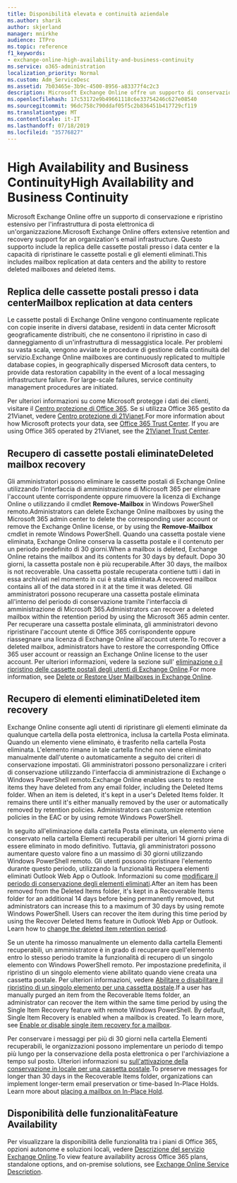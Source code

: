 ```yaml
---
title: Disponibilità elevata e continuità aziendale
ms.author: sharik
author: skjerland
manager: mnirkhe
audience: ITPro
ms.topic: reference
f1_keywords:
- exchange-online-high-availability-and-business-continuity
ms.service: o365-administration
localization_priority: Normal
ms.custom: Adm_ServiceDesc
ms.assetid: 7b03465e-3b9c-4500-8956-a83377f4c2c3
description: Microsoft Exchange Online offre un supporto di conservazione e ripristino estensivo per l'infrastruttura di posta elettronica di un'organizzazione. Questo supporto include la replica delle cassette postali presso i data center e la capacità di ripristinare le cassette postali e gli elementi eliminati.
ms.openlocfilehash: 17c53172e9b49661118c6e33754246c627e08540
ms.sourcegitcommit: 96dc758c790ddaf05f5c2b836451b417729cf119
ms.translationtype: MT
ms.contentlocale: it-IT
ms.lasthandoff: 07/18/2019
ms.locfileid: "35776827"
---
```

# <a name="high-availability-and-business-continuity"></a><span data-ttu-id="0972f-104">High Availability and Business Continuity</span><span class="sxs-lookup"><span data-stu-id="0972f-104">High Availability and Business Continuity</span></span>

<span data-ttu-id="0972f-105">Microsoft Exchange Online offre un supporto di conservazione e ripristino estensivo per l'infrastruttura di posta elettronica di un'organizzazione.</span><span class="sxs-lookup"><span data-stu-id="0972f-105">Microsoft Exchange Online offers extensive retention and recovery support for an organization's email infrastructure.</span></span> <span data-ttu-id="0972f-106">Questo supporto include la replica delle cassette postali presso i data center e la capacità di ripristinare le cassette postali e gli elementi eliminati.</span><span class="sxs-lookup"><span data-stu-id="0972f-106">This includes mailbox replication at data centers and the ability to restore deleted mailboxes and deleted items.</span></span>
  
## <a name="mailbox-replication-at-data-centers"></a><span data-ttu-id="0972f-107">Replica delle cassette postali presso i data center</span><span class="sxs-lookup"><span data-stu-id="0972f-107">Mailbox replication at data centers</span></span>

<span data-ttu-id="0972f-p103">Le cassette postali di Exchange Online vengono continuamente replicate con copie inserite in diversi database, residenti in data center Microsoft geograficamente distribuiti, che ne consentono il ripristino in caso di danneggiamento di un'infrastruttura di messaggistica locale. Per problemi su vasta scala, vengono avviate le procedure di gestione della continuità del servizio.</span><span class="sxs-lookup"><span data-stu-id="0972f-p103">Exchange Online mailboxes are continuously replicated to multiple database copies, in geographically dispersed Microsoft data centers, to provide data restoration capability in the event of a local messaging infrastructure failure. For large-scale failures, service continuity management procedures are initiated.</span></span>
  
<span data-ttu-id="0972f-p104">Per ulteriori informazioni su come Microsoft protegge i dati dei clienti, visitare il [Centro protezione di Office 365](https://go.microsoft.com/fwlink/p/?LinkId=299135). Se si utilizza Office 365 gestito da 21Vianet, vedere [Centro protezione di 21Vianet](http://www.21vbluecloud.com/office365/trustcenter/onlineservices.mdl).</span><span class="sxs-lookup"><span data-stu-id="0972f-p104">For more information about how Microsoft protects your data, see [Office 365 Trust Center](https://go.microsoft.com/fwlink/p/?LinkId=299135). If you are using Office 365 operated by 21Vianet, see the [21Vianet Trust Center](http://www.21vbluecloud.com/office365/trustcenter/onlineservices.mdl).</span></span>
  
## <a name="deleted-mailbox-recovery"></a><span data-ttu-id="0972f-112">Recupero di cassette postali eliminate</span><span class="sxs-lookup"><span data-stu-id="0972f-112">Deleted mailbox recovery</span></span>

<span data-ttu-id="0972f-113">Gli amministratori possono eliminare le cassette postali di Exchange Online utilizzando l'interfaccia di amministrazione di Microsoft 365 per eliminare l'account utente corrispondente oppure rimuovere la licenza di Exchange Online o utilizzando il cmdlet **Remove-Mailbox** in Windows PowerShell remoto.</span><span class="sxs-lookup"><span data-stu-id="0972f-113">Administrators can delete Exchange Online mailboxes by using the Microsoft 365 admin center to delete the corresponding user account or remove the Exchange Online license, or by using the **Remove-Mailbox** cmdlet in remote Windows PowerShell.</span></span> <span data-ttu-id="0972f-114">Quando una cassetta postale viene eliminata, Exchange Online conserva la cassetta postale e il contenuto per un periodo predefinito di 30 giorni.</span><span class="sxs-lookup"><span data-stu-id="0972f-114">When a mailbox is deleted, Exchange Online retains the mailbox and its contents for 30 days by default.</span></span> <span data-ttu-id="0972f-115">Dopo 30 giorni, la cassetta postale non è più recuperabile.</span><span class="sxs-lookup"><span data-stu-id="0972f-115">After 30 days, the mailbox is not recoverable.</span></span> <span data-ttu-id="0972f-116">Una cassetta postale recuperata contiene tutti i dati in essa archiviati nel momento in cui è stata eliminata.</span><span class="sxs-lookup"><span data-stu-id="0972f-116">A recovered mailbox contains all of the data stored in it at the time it was deleted.</span></span> <span data-ttu-id="0972f-117">Gli amministratori possono recuperare una cassetta postale eliminata all'interno del periodo di conservazione tramite l'interfaccia di amministrazione di Microsoft 365.</span><span class="sxs-lookup"><span data-stu-id="0972f-117">Administrators can recover a deleted mailbox within the retention period by using the Microsoft 365 admin center.</span></span> <span data-ttu-id="0972f-118">Per recuperare una cassetta postale eliminata, gli amministratori devono ripristinare l'account utente di Office 365 corrispondente oppure riassegnare una licenza di Exchange Online all'account utente.</span><span class="sxs-lookup"><span data-stu-id="0972f-118">To recover a deleted mailbox, administrators have to restore the corresponding Office 365 user account or reassign an Exchange Online license to the user account.</span></span> <span data-ttu-id="0972f-119">Per ulteriori informazioni, vedere la sezione sull' [eliminazione o il ripristino delle cassette postali degli utenti di Exchange Online](https://go.microsoft.com/fwlink/p/?LinkId=286992).</span><span class="sxs-lookup"><span data-stu-id="0972f-119">For more information, see [Delete or Restore User Mailboxes in Exchange Online](https://go.microsoft.com/fwlink/p/?LinkId=286992).</span></span>
  
## <a name="deleted-item-recovery"></a><span data-ttu-id="0972f-120">Recupero di elementi eliminati</span><span class="sxs-lookup"><span data-stu-id="0972f-120">Deleted item recovery</span></span>

<span data-ttu-id="0972f-p106">Exchange Online consente agli utenti di ripristinare gli elementi eliminate da qualunque cartella della posta elettronica, inclusa la cartella Posta eliminata. Quando un elemento viene eliminato, è trasferito nella cartella Posta eliminata. L'elemento rimane in tale cartella finché non viene eliminato manualmente dall'utente o automaticamente a seguito dei criteri di conservazione impostati. Gli amministratori possono personalizzare i criteri di conservazione utilizzando l'interfaccia di amministrazione di Exchange o Windows PowerShell remoto.</span><span class="sxs-lookup"><span data-stu-id="0972f-p106">Exchange Online enables users to restore items they have deleted from any email folder, including the Deleted Items folder. When an item is deleted, it's kept in a user's Deleted Items folder. It remains there until it's either manually removed by the user or automatically removed by retention policies. Administrators can customize retention policies in the EAC or by using remote Windows PowerShell.</span></span>
  
<span data-ttu-id="0972f-p107">In seguito all'eliminazione dalla cartella Posta eliminata, un elemento viene conservato nella cartella Elementi recuperabili per ulteriori 14 giorni prima di essere eliminato in modo definitivo. Tuttavia, gli amministratori possono aumentare questo valore fino a un massimo di 30 giorni utilizzando Windows PowerShell remoto. Gli utenti possono ripristinare l'elemento durante questo periodo, utilizzando la funzionalità Recupera elementi eliminati Outlook Web App o Outlook. Informazioni su come [modificare il periodo di conservazione degli elementi eliminati](https://go.microsoft.com/fwlink/p/?LinkId=286940).</span><span class="sxs-lookup"><span data-stu-id="0972f-p107">After an item has been removed from the Deleted Items folder, it's kept in a Recoverable Items folder for an additional 14 days before being permanently removed, but administrators can increase this to a maximum of 30 days by using remote Windows PowerShell. Users can recover the item during this time period by using the Recover Deleted Items feature in Outlook Web App or Outlook. Learn how to [change the deleted item retention period](https://go.microsoft.com/fwlink/p/?LinkId=286940).</span></span>
  
<span data-ttu-id="0972f-p108">Se un utente ha rimosso manualmente un elemento dalla cartella Elementi recuperabili, un amministratore è in grado di recuperare quell'elemento entro lo stesso periodo tramite la funzionalità di recupero di un singolo elemento con Windows PowerShell remoto. Per impostazione predefinita, il ripristino di un singolo elemento viene abilitato quando viene creata una cassetta postale. Per ulteriori informazioni, vedere [Abilitare o disabilitare il ripristino di un singolo elemento per una cassetta postale](https://go.microsoft.com/fwlink/p/?LinkID=286941).</span><span class="sxs-lookup"><span data-stu-id="0972f-p108">If a user has manually purged an item from the Recoverable Items folder, an administrator can recover the item within the same time period by using the Single Item Recovery feature with remote Windows PowerShell. By default, Single Item Recovery is enabled when a mailbox is created. To learn more, see [Enable or disable single item recovery for a mailbox](https://go.microsoft.com/fwlink/p/?LinkID=286941).</span></span>
  
<span data-ttu-id="0972f-p109">Per conservare i messaggi per più di 30 giorni nella cartella Elementi recuperabili, le organizzazioni possono implementare un periodo di tempo più lungo per la conservazione della posta elettronica o per l'archiviazione a tempo sul posto. Ulteriori informazioni su [sull'attivazione della conservazione in locale per una cassetta postale](https://go.microsoft.com/fwlink/p/?LinkId=271746).</span><span class="sxs-lookup"><span data-stu-id="0972f-p109">To preserve messages for longer than 30 days in the Recoverable Items folder, organizations can implement longer-term email preservation or time-based In-Place Holds. Learn more about [placing a mailbox on In-Place Hold](https://go.microsoft.com/fwlink/p/?LinkId=271746).</span></span>
  
## <a name="feature-availability"></a><span data-ttu-id="0972f-133">Disponibilità delle funzionalità</span><span class="sxs-lookup"><span data-stu-id="0972f-133">Feature Availability</span></span>

<span data-ttu-id="0972f-134">Per visualizzare la disponibilità delle funzionalità tra i piani di Office 365, opzioni autonome e soluzioni locali, vedere [Descrizione del servizio Exchange Online](exchange-online-service-description.md).</span><span class="sxs-lookup"><span data-stu-id="0972f-134">To view feature availability across Office 365 plans, standalone options, and on-premise solutions, see [Exchange Online Service Description](exchange-online-service-description.md).</span></span>
  

